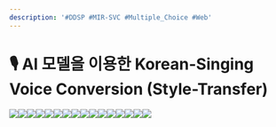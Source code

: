 ```yaml
---
description: '#DDSP #MIR-SVC #Multiple_Choice #Web'
---
```


# 🎙 AI 모델을 이용한 Korean-Singing Voice Conversion (Style-Transfer)

![](<../../../.gitbook/assets/AI\_모델을\_이용한\_Singing\_Voice\_Conversion\_(Style Transfer)\_페이지\_01.png>)![](<../../../.gitbook/assets/AI\_모델을\_이용한\_Singing\_Voice\_Conversion\_(Style Transfer)\_페이지\_02.png>)![](<../../../.gitbook/assets/AI\_모델을\_이용한\_Singing\_Voice\_Conversion\_(Style Transfer)\_페이지\_03.png>)![](<../../../.gitbook/assets/AI\_모델을\_이용한\_Singing\_Voice\_Conversion\_(Style Transfer)\_페이지\_04.png>)![](<../../../.gitbook/assets/AI\_모델을\_이용한\_Singing\_Voice\_Conversion\_(Style Transfer)\_페이지\_05.png>)![](<../../../.gitbook/assets/AI\_모델을\_이용한\_Singing\_Voice\_Conversion\_(Style Transfer)\_페이지\_06.png>)![](<../../../.gitbook/assets/AI\_모델을\_이용한\_Singing\_Voice\_Conversion\_(Style Transfer)\_페이지\_07.png>)![](<../../../.gitbook/assets/AI\_모델을\_이용한\_Singing\_Voice\_Conversion\_(Style Transfer)\_페이지\_08.png>)![](<../../../.gitbook/assets/AI\_모델을\_이용한\_Singing\_Voice\_Conversion\_(Style Transfer)\_페이지\_09.png>)![](<../../../.gitbook/assets/AI\_모델을\_이용한\_Singing\_Voice\_Conversion\_(Style Transfer)\_페이지\_10.png>)![](<../../../.gitbook/assets/AI\_모델을\_이용한\_Singing\_Voice\_Conversion\_(Style Transfer)\_페이지\_11.png>)![](<../../../.gitbook/assets/AI\_모델을\_이용한\_Singing\_Voice\_Conversion\_(Style Transfer)\_페이지\_12.png>)![](<../../../.gitbook/assets/AI\_모델을\_이용한\_Singing\_Voice\_Conversion\_(Style Transfer)\_페이지\_13.png>)![](<../../../.gitbook/assets/AI\_모델을\_이용한\_Singing\_Voice\_Conversion\_(Style Transfer)\_페이지\_14.png>)![](<../../../.gitbook/assets/AI\_모델을\_이용한\_Singing\_Voice\_Conversion\_(Style Transfer)\_페이지\_15.png>)![](<../../../.gitbook/assets/AI\_모델을\_이용한\_Singing\_Voice\_Conversion\_(Style Transfer)\_페이지\_16.png>)
